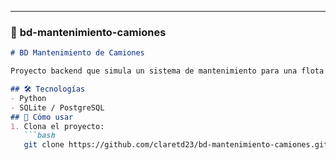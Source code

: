 
---

### 🚚 **bd-mantenimiento-camiones**

```md
# BD Mantenimiento de Camiones

Proyecto backend que simula un sistema de mantenimiento para una flota de camiones. Incluye diseño y conexión a base de datos.

## 🛠 Tecnologías
- Python
- SQLite / PostgreSQL
## 🚀 Cómo usar
1. Clona el proyecto:
   ```bash
   git clone https://github.com/claretd23/bd-mantenimiento-camiones.git
